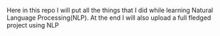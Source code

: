 Here in this repo I will put all the things that I did while learning Natural Language Processing(NLP).
At the end I will also upload a full fledged project using NLP
